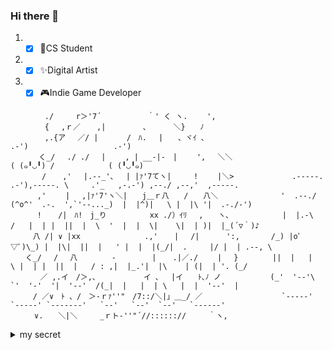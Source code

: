 ### Hi there 👋


1. - [x] 📖CS Student
2. - [x] ✨Digital Artist
3. - [x] 🎮Indie Game Developer

```
　　　　 ./　　　r＞'7´　 　　　　 ｀' く ヽ. 　　',             
　　　　 { 　,ｒ／ 　 ,|　　　　　、　　　 ＼}　　ﾉ              
　　　 　,.{ア　 ／/ | 　 　 /　ﾊ.　 |　　、ヾｲ 、                                          .-')                   .-')          
 　 　 く_/　 ./ ./　 |　　 , | __-|‐　|　　 ',　 ＼＼                                  ( (๑╹◡╹) /            ( (╹◡╹๑)       
　　 　 / 　 ,'　 |.--_'､ 　| |ｧ'7てヽ|　　　!　 　|＼>             .-----.  .-'),-----. \     .'_   ,-.-') ,--./ ,--,'  ,-----.     
　　　 ,'　　 |　 ,|ｧ'7'ヽ＼|　　j＿ｒ八　　/　　八＼              '  .--./ (^o^'  .-.  ',`'--..._)  |  |^)|   \ |  |\ '|  .-./-')  
　　　 ! 　 /|　ﾊ!　j_り　 　　 　 xx ./）ｲﾘ　 ,　　ヽ、           |  |.-\  /   |  | |  ||  |  \  '  |  |  \|    \|  | )|  |_(´▽｀)♪ 
　　　八 /| ∨ |xx　 　　　　　　　.,' 　 |　 /|　　　 ':,　　　  /_) |oﾟ▽ﾟ)\_) |  |\|  ||  |   ' |  |  |(_/|  .     |/ |  | .--, \ 
　　く_/　 /　 八　　　　 - 　 　 　| 　 .|／./　 　|　 }　　　　 ||  |   |   \ |  | |  ||  |   / : ,|  |_.'|  |\    | (|  | '. (_/ 
　　　　／ ,.イ　/＞,､ 　 　 　 　イ ､ 　|イ　　ﾄ､ﾉ ノ           (_'  '--'\    `'  '-'  '|  '--'  /(_|  |   |  | \   |  |  '--'  |  
　　　/ ／∨　ﾄ 、/　＞-ｒｧ''"　/7::/＼|」＿_/ ／　　　　           `-----'      `-----' `-------'   `--'   `--'  `--'   `------'   
　 　 ∨.　　＼|＼　　　_ｒト‐''"´//:::::://　　　｀ヽ,　　　　　
```
<details>
 <summary>my secret</summary>
 <b>403 Forbidden</b>
</details>

<!--
**Dothcya/Dothcya** is a ✨ _special_ ✨ repository because its `README.md` (this file) appears on your GitHub profile.

Here are some ideas to get you started:

- 🔭 I’m currently working on ...
- 🌱 I’m currently learning ...
- 👯 I’m looking to collaborate on ...
- 🤔 I’m looking for help with ...
- 💬 Ask me about ...
- 📫 How to reach me: ...
- 😄 Pronouns: ...
- ⚡ Fun fact: ...
-->
